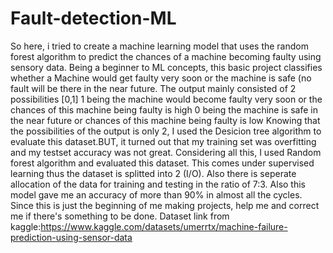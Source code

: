 # Fault-detection-ML
So here, i tried to create a machine learning model that uses the random forest algorithm to predict the chances of a machine becoming faulty using sensory data.
Being a beginner to ML concepts, this basic project classifies whether a Machine would get faulty very soon or the machine is safe (no fault will be there in the near future.
The output mainly consisted of 2 possibilities [0,1]
1 being the machine would become faulty very soon or the chances of this machine being faulty is high
0 being the machine is safe in the near future or chances of this machine being faulty is low
Knowing that the possibilities of the output is only 2, I used the Desicion tree algorithm to evaluate this dataset.BUT, it turned out that my training set was overfitting and my testset accuracy was not great.
Considering all this, I used Random forest algorithm and evaluated this dataset.
This comes under supervised learning thus the dataset is splitted into 2 (I/O). 
Also there is seperate allocation of the data for training and testing in the ratio of 7:3.
Also this model gave me an accuracy of more than 90% in almost all the cycles.
Since this is just the beginning of me making projects, help me and correct me if there's something to be done.
Dataset link from kaggle:https://www.kaggle.com/datasets/umerrtx/machine-failure-prediction-using-sensor-data
